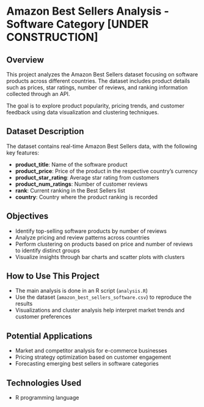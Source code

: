 # Amazon Best Sellers Analysis - Software Category [UNDER CONSTRUCTION]

## Overview

This project analyzes the Amazon Best Sellers dataset focusing on software products across different countries. The dataset includes product details such as prices, star ratings, number of reviews, and ranking information collected through an API.

The goal is to explore product popularity, pricing trends, and customer feedback using data visualization and clustering techniques.

## Dataset Description

The dataset contains real-time Amazon Best Sellers data, with the following key features:

- **product_title**: Name of the software product  
- **product_price**: Price of the product in the respective country’s currency  
- **product_star_rating**: Average star rating from customers  
- **product_num_ratings**: Number of customer reviews  
- **rank**: Current ranking in the Best Sellers list  
- **country**: Country where the product ranking is recorded  

## Objectives

- Identify top-selling software products by number of reviews  
- Analyze pricing and review patterns across countries  
- Perform clustering on products based on price and number of reviews to identify distinct groups  
- Visualize insights through bar charts and scatter plots with clusters

## How to Use This Project

- The main analysis is done in an R script (`analysis.R`)  
- Use the dataset (`amazon_best_sellers_software.csv`) to reproduce the results  
- Visualizations and cluster analysis help interpret market trends and customer preferences

## Potential Applications

- Market and competitor analysis for e-commerce businesses  
- Pricing strategy optimization based on customer engagement  
- Forecasting emerging best sellers in software categories

## Technologies Used

- R programming language  

